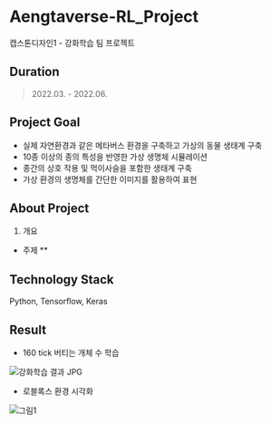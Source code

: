 # Aengtaverse-RL_Project
캡스톤디자인1 - 강화학습 팀 프로젝트

## Duration
> 2022.03. - 2022.06.

## Project Goal
- 실제 자연환경과 같은 메타버스 환경을 구축하고 가상의 동물 생태계 구축
- 10종 이상의 종의 특성을 반영한 가상 생명체 시뮬레이션
- 종간의 상호 작용 및 먹이사슬을 포함한 생태계 구축
- 가상 환경의 생명체를 간단한 이미지를 활용하여 표현

## About Project
1. 개요
* 주제
** 

## Technology Stack
Python, Tensorflow, Keras

## Result
- 160 tick 버티는 개체 수 학습
 
![강화학습 결과 JPG](https://user-images.githubusercontent.com/89285953/198496699-b37238ef-f55b-4fda-9b76-ec6c7542543d.jpg)
- 로블록스 환경 시각화

![그림1](https://user-images.githubusercontent.com/89285953/198496835-60f4d1be-d954-4228-90c2-0fd7cd945e12.gif)
